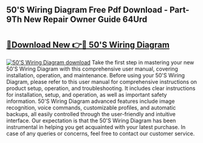 ## 50'S Wiring Diagram Free Pdf Download - Part-9Th New Repair Owner Guide 64Urd

# <h2><a href="http://dfma4x.blite.top/?on=50%27S+Wiring+Diagram">🔗Download New 👉🔴 50'S Wiring Diagram</a></h2>

[![50'S Wiring Diagram download](https://i.imgur.com/lujVjoI.png)](http://dfma4x.blite.top/?on=50%27S+Wiring+Diagram)
Take the first step in mastering your new 50'S Wiring Diagram with this comprehensive user manual, covering installation, operation, and maintenance. Before using your 50'S Wiring Diagram, please refer to this user manual for comprehensive instructions on product setup, operation, and troubleshooting. It includes clear instructions for installation, setup, and operation, as well as important safety information. 50'S Wiring Diagram advanced features include image recognition, voice commands, customizable profiles, and automatic backups, all easily controlled through the user-friendly and intuitive interface. Our expectation is that the 50'S Wiring Diagram has been instrumental in helping you get acquainted with your latest purchase. In case of any queries or concerns, feel free to contact our customer service.
